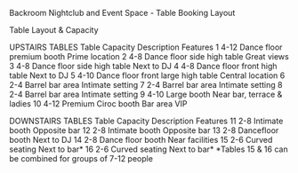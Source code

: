 Backroom Nightclub and Event Space - Table Booking Layout

Table Layout & Capacity

UPSTAIRS TABLES
Table	Capacity	Description	Features
1	4-12	Dance floor premium booth	Prime location
2	4-8	Dance floor side high table	Great views
3	4-8	Dance floor side high table	Next to DJ
4	4-8	Dance floor front high table	Next to DJ
5	4-10	Dance floor front large high table	Central location
6	2-4	Barrel bar area	Intimate setting
7	2-4	Barrel bar area	Intimate setting
8	2-4	Barrel bar area	Intimate setting
9	4-10	Large booth	Near bar, terrace & ladies
10	4-12	Premium Ciroc booth	Bar area VIP

DOWNSTAIRS TABLES
Table	Capacity	Description	Features
11	2-8	Intimate booth	Opposite bar
12	2-8	Intimate booth	Opposite bar
13	2-8	Dancefloor booth	Next to DJ
14	2-8	Dance floor booth	Near facilities
15	2-6	Curved seating	Next to bar*
16	2-6	Curved seating	Next to bar*
*Tables 15 & 16 can be combined for groups of 7-12 people